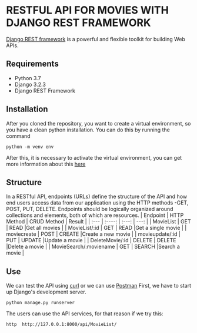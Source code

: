 # RESTFUL API FOR MOVIES WITH DJANGO REST FRAMEWORK
 [Django REST framework](https://www.django-rest-framework.org)
 is a powerful and flexible toolkit for building Web APIs.
## Requirements
* Python 3.7
* Django 3.2.3
* Django REST Framework
## Installation
After you cloned the repository, you want to create a virtual environment, 
so you have a clean python installation. You can do this by running the command

```
python -m venv env
```
After this, it is necessary to activate the virtual environment, you can get more information about this 
[here](https://docs.python.org/3/tutorial/venv.html)

## Structure
In a RESTful API, endpoints (URLs) define the structure of the API and how end users access data from our application using the HTTP methods -GET, POST, PUT, DELETE. 
Endpoints should be logically organized around collections and elements, both of which are resources.
| Endpoint        | HTTP Method | CRUD Method   | Result              |
| :---            |    :----:   |    :---:      |    ---:             |
| MovieList       | GET         | READ          |Get all movies       |
| MovieList/:id	  | GET         | READ          |Get a single movie   |
| moviecreate     | POST        | CREATE        |Create a new movie   |
| movieupdate/:id | PUT         | UPDATE        |Update a movie       |
| DeleteMovie/:id | DELETE      | DELETE        |Delete a movie       |
| MovieSearch/:moviename | GET  | SEARCH        |Search a movie       |

## Use
We can test the API using [curl](https://curl.se/) or we can use [Postman](https://www.postman.com/)
First, we have to start up Django's development server.
```
python manage.py runserver
```
The users can use the API services, for that reason if we try this:

```
http  http://127.0.0.1:8000/api/MovieList/
```
